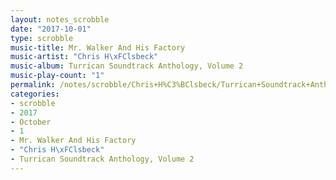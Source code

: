 ```yaml
---
layout: notes_scrobble
date: "2017-10-01"
type: scrobble
music-title: Mr. Walker And His Factory
music-artist: "Chris H\xFClsbeck"
music-album: Turrican Soundtrack Anthology, Volume 2
music-play-count: "1"
permalink: /notes/scrobble/Chris+H%C3%BClsbeck/Turrican+Soundtrack+Anthology%2C+Volume+2/71fef423103a22fbf50a45cab03e994c8c94df49.html
categories:
- scrobble
- 2017
- October
- 1
- Mr. Walker And His Factory
- "Chris H\xFClsbeck"
- Turrican Soundtrack Anthology, Volume 2
---
```

